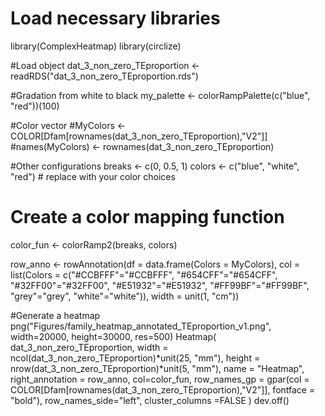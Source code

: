 # Load necessary libraries
library(ComplexHeatmap)
library(circlize)

#Load object
dat_3_non_zero_TEproportion <- readRDS("dat_3_non_zero_TEproportion.rds")

#Gradation from white to black
my_palette <- colorRampPalette(c("blue", "red"))(100)

#Color vector
#MyColors <- COLOR[Dfam[rownames(dat_3_non_zero_TEproportion),"V2"]] 
#names(MyColors) <- rownames(dat_3_non_zero_TEproportion)

#Other configurations
breaks <- c(0, 0.5, 1)
colors <- c("blue", "white", "red") # replace with your color choices

# Create a color mapping function
color_fun <- colorRamp2(breaks, colors)

row_anno <- rowAnnotation(df = data.frame(Colors = MyColors),
                          col = list(Colors = c("#CCBFFF"="#CCBFFF", "#654CFF"="#654CFF", "#32FF00"="#32FF00", "#E51932"="#E51932", "#FF99BF"="#FF99BF", "grey"="grey", "white"="white")),
                          width = unit(1, "cm"))

#Generate a heatmap
png("Figures/family_heatmap_annotated_TEproportion_v1.png", width=20000, height=30000, res=500)
Heatmap(
dat_3_non_zero_TEproportion, 
width = ncol(dat_3_non_zero_TEproportion)*unit(25, "mm"),
height = nrow(dat_3_non_zero_TEproportion)*unit(5, "mm"),
name = "Heatmap", 
right_annotation = row_anno,
col=color_fun,
row_names_gp = gpar(col = COLOR[Dfam[rownames(dat_3_non_zero_TEproportion),"V2"]], fontface = "bold"),
row_names_side="left",
cluster_columns =FALSE
)
dev.off()
